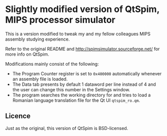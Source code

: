# Slightly modified version of QtSpim, MIPS processor simulator
This is a version modified to tweak my and my fellow colleagues MIPS assembly studying experience.

Refer to the original README and http://spimsimulator.sourceforge.net/ for more info on QtSpim.

Modifications mainly consist of the following:
* The Program Counter register is set to `0x400000` automatically whenever an assembly file is loaded.
* The Data tab presents by default 1 dataword per line instead of 4 and the user can change this number in the Settings window.
* The program searches the working directory for and tries to load a Romanian language translation file for the Qt UI `qtspim_ro.qm`.

## Licence
Just as the original, this version of QtSpim is BSD-licensed.